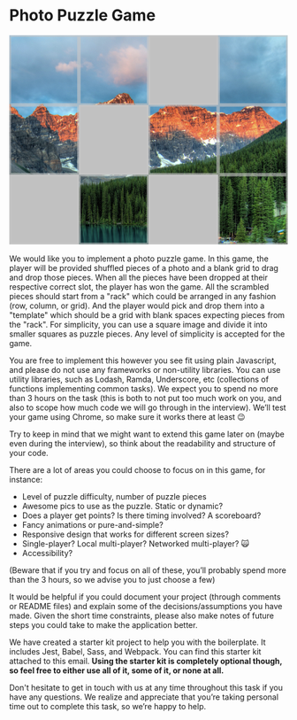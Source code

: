 # Photo Puzzle Game

![Example Puzzle](./.github/example.png "Example Puzzle")

We would like you to implement a photo puzzle game. In this game, the player will be provided shuffled pieces of a photo and a blank grid to drag and drop those pieces. When all the pieces have been dropped at their respective correct slot, the player has won the game. All the scrambled pieces should start from a "rack" which could be arranged in any fashion (row, column, or grid). And the player would pick and drop them into a "template" which should be a grid with blank spaces expecting pieces from the "rack". For simplicity, you can use a square image and divide it into smaller squares as puzzle pieces. Any level of simplicity is accepted for the game.

You are free to implement this however you see fit using plain Javascript, and please do not use any frameworks or non-utility libraries. You can use utility libraries, such as Lodash, Ramda, Underscore, etc (collections of functions implementing common tasks). We expect you to spend no more than 3 hours on the task (this is both to not put too much work on you, and also to scope how much code we will go through in the interview). We’ll test your game using Chrome, so make sure it works there at least 😉

Try to keep in mind that we might want to extend this game later on (maybe even during the interview), so think about the readability and structure of your code.

There are a lot of areas you could choose to focus on in this game, for instance:

- Level of puzzle difficulty, number of puzzle pieces
- Awesome pics to use as the puzzle. Static or dynamic?
- Does a player get points? Is there timing involved? A scoreboard?
- Fancy animations or pure-and-simple?
- Responsive design that works for different screen sizes?
- Single-player? Local multi-player? Networked multi-player? 🙀
- Accessibility?

(Beware that if you try and focus on all of these, you’ll probably spend more than the 3 hours, so we advise you to just choose a few)

It would be helpful if you could document your project (through comments or README files) and explain some of the decisions/assumptions you have made. Given the short time constraints, please also make notes of future steps you could take to make the application better.

We have created a starter kit project to help you with the boilerplate. It includes Jest, Babel, Sass, and Webpack. You can find this starter kit attached to this email. **Using the starter kit is completely optional though, so feel free to either use all of it, some of it, or none at all.**

Don't hesitate to get in touch with us at any time throughout this task if you have any questions. We realize and appreciate that you’re taking personal time out to complete this task, so we’re happy to help.

